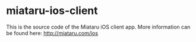 # miataru-ios-client

This is the source code of the Miataru iOS client app. More information can be found here: http://miataru.com/ios

